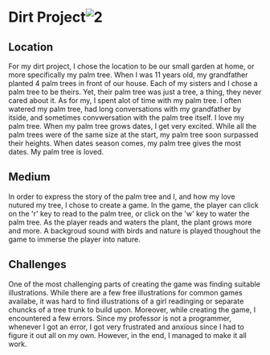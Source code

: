 # Dirt Project![2](https://user-images.githubusercontent.com/38201407/120867758-a4ca6200-c5a3-11eb-8cb2-7427b727af22.jpeg)

## Location
For my dirt project, I chose the location to be our small garden at home, or more specifically my palm tree. When I was 11 years old, my grandfather planted 4 palm trees in front of our house. Each of my sisters and I chose a palm tree to be theirs. Yet, their palm tree was just a tree, a thing, they never cared about it. As for my, I spent alot of time with my palm tree. I often watered my palm tree, had long conversations with my grandfather by itside, and sometimes convwersation with the palm tree itself. I love my palm tree. When my palm tree grows dates, I get very excited. While all the palm trees were of the same size at the start, my palm tree soon surpassed their heights. When dates season comes, my palm tree gives the most dates. My palm tree is loved. 

## Medium
In order to express the story of the palm tree and I, and how my love nutured my tree, I chose to create a game. In the game, the player can click on the 'r' key to read to the palm tree, or click on the 'w' key to water the palm tree. As the player reads and waters the plant, the plant grows more and more. A backgroud sound with birds and nature is played thoughout the game to immerse the player into nature. 

## Challenges 
One of the most challenging parts of creating the game was finding suitable illustrations. While there are a few free illustrations for common games availabe, it was hard to find illustrations of a girl readinging or separate chuncks of a tree trunk to build upon. Moreover, while creating the game, I encountered a few errors. Since my professor is not a programmer, whenever I got an error, I got very frustrated and anxious since I had to figure it out all on my own. However, in the end, I managed to make it all work. 
